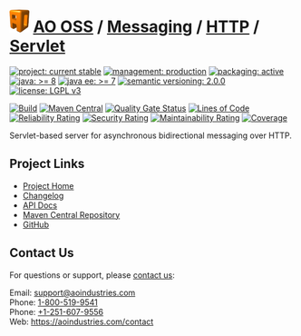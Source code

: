 # [<img src="ao-logo.png" alt="AO Logo" width="35" height="40">](https://github.com/ao-apps) [AO OSS](https://github.com/ao-apps/ao-oss) / [Messaging](https://github.com/ao-apps/ao-messaging) / [HTTP](https://github.com/ao-apps/ao-messaging-http) / [Servlet](https://github.com/ao-apps/ao-messaging-http-servlet)

[![project: current stable](https://oss.aoapps.com/ao-badges/project-current-stable.svg)](https://aoindustries.com/life-cycle#project-current-stable)
[![management: production](https://oss.aoapps.com/ao-badges/management-production.svg)](https://aoindustries.com/life-cycle#management-production)
[![packaging: active](https://oss.aoapps.com/ao-badges/packaging-active.svg)](https://aoindustries.com/life-cycle#packaging-active)  
[![java: &gt;= 8](https://oss.aoapps.com/ao-badges/java-8.svg)](https://docs.oracle.com/javase/8/)
[![java ee: &gt;= 7](https://oss.aoapps.com/ao-badges/javaee-7.svg)](https://docs.oracle.com/javaee/7/)
[![semantic versioning: 2.0.0](https://oss.aoapps.com/ao-badges/semver-2.0.0.svg)](https://semver.org/spec/v2.0.0.html)
[![license: LGPL v3](https://oss.aoapps.com/ao-badges/license-lgpl-3.0.svg)](https://www.gnu.org/licenses/lgpl-3.0)

[![Build](https://github.com/ao-apps/ao-messaging-http-servlet/workflows/Build/badge.svg?branch=master)](https://github.com/ao-apps/ao-messaging-http-servlet/actions?query=workflow%3ABuild)
[![Maven Central](https://maven-badges.herokuapp.com/maven-central/com.aoapps/ao-messaging-http-servlet/badge.svg)](https://maven-badges.herokuapp.com/maven-central/com.aoapps/ao-messaging-http-servlet)
[![Quality Gate Status](https://sonarcloud.io/api/project_badges/measure?branch=master&project=com.aoapps%3Aao-messaging-http-servlet&metric=alert_status)](https://sonarcloud.io/dashboard?branch=master&id=com.aoapps%3Aao-messaging-http-servlet)
[![Lines of Code](https://sonarcloud.io/api/project_badges/measure?branch=master&project=com.aoapps%3Aao-messaging-http-servlet&metric=ncloc)](https://sonarcloud.io/component_measures?branch=master&id=com.aoapps%3Aao-messaging-http-servlet&metric=ncloc)  
[![Reliability Rating](https://sonarcloud.io/api/project_badges/measure?branch=master&project=com.aoapps%3Aao-messaging-http-servlet&metric=reliability_rating)](https://sonarcloud.io/component_measures?branch=master&id=com.aoapps%3Aao-messaging-http-servlet&metric=Reliability)
[![Security Rating](https://sonarcloud.io/api/project_badges/measure?branch=master&project=com.aoapps%3Aao-messaging-http-servlet&metric=security_rating)](https://sonarcloud.io/component_measures?branch=master&id=com.aoapps%3Aao-messaging-http-servlet&metric=Security)
[![Maintainability Rating](https://sonarcloud.io/api/project_badges/measure?branch=master&project=com.aoapps%3Aao-messaging-http-servlet&metric=sqale_rating)](https://sonarcloud.io/component_measures?branch=master&id=com.aoapps%3Aao-messaging-http-servlet&metric=Maintainability)
[![Coverage](https://sonarcloud.io/api/project_badges/measure?branch=master&project=com.aoapps%3Aao-messaging-http-servlet&metric=coverage)](https://sonarcloud.io/component_measures?branch=master&id=com.aoapps%3Aao-messaging-http-servlet&metric=Coverage)

Servlet-based server for asynchronous bidirectional messaging over HTTP.

## Project Links
* [Project Home](https://oss.aoapps.com/messaging/http/servlet/)
* [Changelog](https://oss.aoapps.com/messaging/http/servlet/changelog)
* [API Docs](https://oss.aoapps.com/messaging/http/servlet/apidocs/)
* [Maven Central Repository](https://central.sonatype.com/artifact/com.aoapps/ao-messaging-http-servlet)
* [GitHub](https://github.com/ao-apps/ao-messaging-http-servlet)

## Contact Us
For questions or support, please [contact us](https://aoindustries.com/contact):

Email: [support@aoindustries.com](mailto:support@aoindustries.com)  
Phone: [1-800-519-9541](tel:1-800-519-9541)  
Phone: [+1-251-607-9556](tel:+1-251-607-9556)  
Web: https://aoindustries.com/contact

